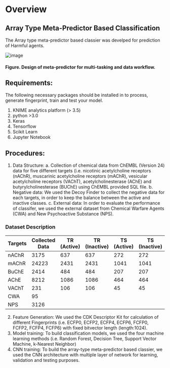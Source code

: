 # Overview
## Array Type Meta-Predictor Based Classification

The Array type meta-predictor based classier was develped for prediction of Harmful agents.

![image](https://user-images.githubusercontent.com/86823471/165199292-b97e61b8-2b5f-4230-91cb-1f8204e96ef3.png)
#### Figure. Design of meta-predictor for multi-tasking and data workflow. 

## Requirements:

The following necessary packages should be installed in to process, generate fingerprint, train and test your model.

1. KNIME analytics platform (> 3.5)
2. python >3.0
3. Keras
4. Tensorflow
5. Scikit Learn
6. Jupyter Notebook

## Procedures:
1. Data Structure:
    a. Collection of chemical data from ChEMBL (Version 24) data for five different targets (i.e. nicotinic acetylcholine receptors (nAChR), muscarinic acetylcholine receptors (mAChR), vesicular acetylcholine receptors (VAChT), acetylcholinesterase (AChE) and butyrylcholinesterase (BUChE) using ChEMBL provided SQL file.
    b. Negative data: We used the Decoy Finder to collect the negative data for each targets, in order to keep the balance between the active and inactive classes.
    c. External data: In order to evaluate the performance of classifer, we used the external dataset from Chemical Warfare Agents (CWA) and New Psychoactive Substance (NPS).

### Dataset Description
| Targets       |   Collected Data  | TR (Active) | TR (Inactive)| TS (Active) | TS (Inactive) | Total |
|---------------|------------------ |----------|---------|--------|----------|--------|
|   nAChR       |       3175        |   637   |   637   |   272  |  272     |  1818  |
|   mAChR       |       24223       |   2431  |   2431  |   1041 |  1041    |  6944  |
|   BuChE       |       2414        |   484   |   484   |   207  |  207     |  1382  |
|   AChE        |       8212        |   1086  |   1086  |   464  |  464     |  3098  |
|   VAChT       |       231         |   106   |   106   |   45   |  45      |  302   |
|   CWA         |       95          |         |         |        |          |  95    |
|   NPS         |       3126        |         |         |        |          |  3126  |

2. Feature Generation: We used the CDK Descriptor Kit for calculation of different Fingerprints (i.e. ECFP0, ECFP2, ECFP4, ECFP6, FCFP0, FCFP2, FCFP4, FCFP6) with fixed bitvector length (length:1024).
3. Model training: To build classification models, we used the four machine learning methods (i.e. Random Forest, Decision Tree, Support Vector Machine, k-Nearest Neighbor)
4. CNN training: To build the array-type meta-predictor based classier, we used the CNN architecture with multiple layer of network for learning, validation and testing purposes.
